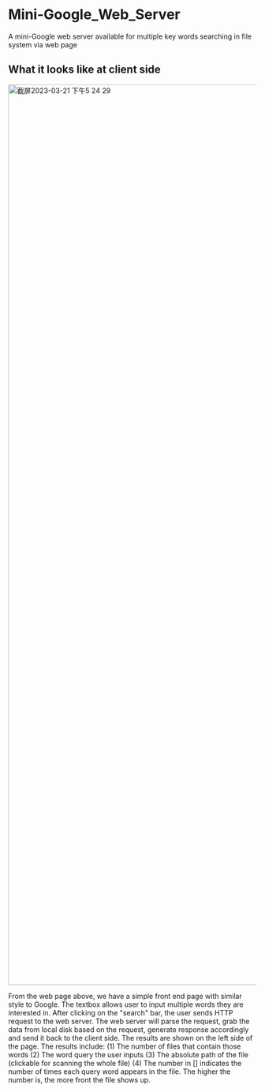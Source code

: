 # Mini-Google_Web_Server
A mini-Google web server available for multiple key words searching in file system via web page

## What it looks like at client side

<img width="1826" alt="截屏2023-03-21 下午5 24 29" src="https://user-images.githubusercontent.com/58315637/226771084-33ef64a5-de8b-4e7c-86be-7ae0b37c8be6.png">

From the web page above, we have a simple front end page with similar style to Google. The textbox allows user to input multiple words they are interested in. After clicking on the "search" bar, the user sends HTTP request to the web server. The web server will parse the request, grab the data from local disk based on the request, generate response accordingly and send it back to the client side. The results are shown on the left side of the page.
The results include:
(1) The number of files that contain those words
(2) The word query the user inputs
(3) The absolute path of the file (clickable for scanning the whole file)
(4) The number in [] indicates the number of times each query word appears in the file. The higher the number is, the more front the file shows up.

